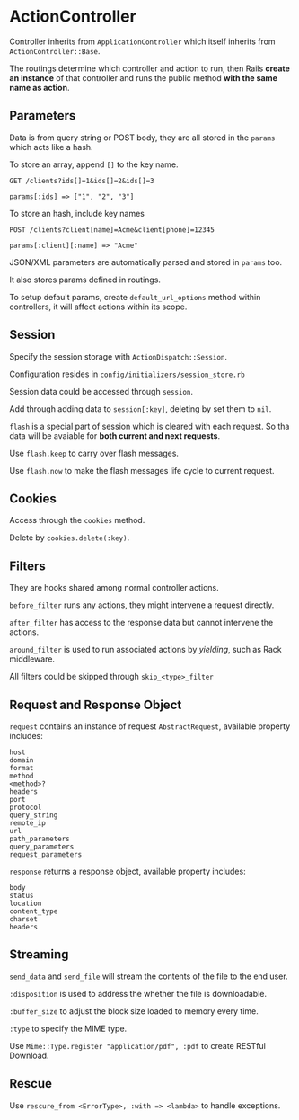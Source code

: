 # ActionController
Controller inherits from `ApplicationController` which itself inherits from `ActionController::Base`.

The routings determine which controller and action to run, then Rails **create an instance** of that controller and runs the public method **with the same name as action**.


## Parameters
Data is from query string or POST body, they are all stored in the `params` which acts like a hash.

To store an array, append `[]` to the key name.

    GET /clients?ids[]=1&ids[]=2&ids[]=3

    params[:ids] => ["1", "2", "3"]

To store an hash, include key names

    POST /clients?client[name]=Acme&client[phone]=12345

    params[:client][:name] => "Acme"

JSON/XML parameters are automatically parsed and stored in `params` too.

It also stores params defined in routings.

To setup default params, create `default_url_options` method within controllers, it will affect actions within its scope.

## Session
Specify the session storage with `ActionDispatch::Session`.

Configuration resides in `config/initializers/session_store.rb`

Session data could be accessed through `session`. 

Add through adding data to `session[:key]`, deleting by set them to `nil`.

`flash` is a special part of session which is cleared with each request. So tha data will be avaiable for **both current and next requests**.

Use `flash.keep` to carry over flash messages.

Use `flash.now` to make the flash messages life cycle to current request.

## Cookies
Access through the `cookies` method.

Delete by `cookies.delete(:key)`.

## Filters
They are hooks shared among normal controller actions.

`before_filter` runs any actions, they might intervene a request directly.

`after_filter` has access to the response data but cannot intervene the actions.

`around_filter` is used to run associated actions by *yielding*, such as Rack middleware.

All filters could be skipped through `skip_<type>_filter`

## Request and Response Object
`request` contains an instance of request `AbstractRequest`, available property includes:

    host
    domain
    format
    method
    <method>?
    headers
    port
    protocol
    query_string
    remote_ip
    url
    path_parameters
    query_parameters
    request_parameters

`response` returns a response object, available property includes:

    body
    status
    location
    content_type
    charset
    headers

## Streaming
`send_data` and `send_file` will stream the contents of the file to the end user.

`:disposition` is used to address the whether the file is downloadable.

`:buffer_size` to adjust the block size loaded to memory every time.

`:type` to specify the MIME type.

Use `Mime::Type.register "application/pdf", :pdf` to create RESTful Download.

## Rescue
Use `rescure_from <ErrorType>, :with => <lambda>` to handle exceptions. 
